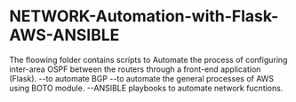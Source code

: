 # NETWORK-Automation-with-Flask-AWS-ANSIBLE
The floowing folder contains scripts to Automate the process of configuring inter-area OSPF between the routers through a front-end application (Flask).
--to automate BGP 
--to automate the general processes of AWS using BOTO module.
--ANSIBLE playbooks to automate network fucntions.
